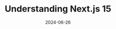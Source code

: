 ---
title: Understanding Next.js 15
summary: A deep dive into the latest features of Next.js 15.
image: /post-image.jpg
date: 2024-06-26
category: nextjs

---